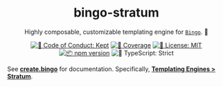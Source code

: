 <h1 align="center">bingo-stratum</h1>

<p align="center">Highly composable, customizable templating engine for <a href="https://create.bingo"><code>Bingo</code></a>. 🚛</p>

<p align="center">
	<a href="https://github.com/JoshuaKGoldberg/bingo/blob/main/.github/CODE_OF_CONDUCT.md" target="_blank"><img alt="🤝 Code of Conduct: Kept" src="https://img.shields.io/badge/%F0%9F%A4%9D_code_of_conduct-kept-21bb42" /></a>
	<a href="https://codecov.io/gh/JoshuaKGoldberg/bingo" target="_blank"><img alt="🧪 Coverage" src="https://img.shields.io/codecov/c/github/JoshuaKGoldberg/bingo?label=%F0%9F%A7%AA%20coverage" /></a>
	<a href="https://github.com/JoshuaKGoldberg/bingo/blob/main/LICENSE.md" target="_blank"><img alt="📝 License: MIT" src="https://img.shields.io/badge/%F0%9F%93%9D_license-MIT-21bb42.svg"></a>
	<a href="http://npmjs.com/package/bingo-testers"><img alt="📦 npm version" src="https://img.shields.io/npm/v/bingo-testers?color=21bb42&label=%F0%9F%93%A6%20npm" /></a>
	<img alt="💪 TypeScript: Strict" src="https://img.shields.io/badge/%F0%9F%92%AA_typescript-strict-21bb42.svg" />
</p>

See **[create.bingo](https://create.bingo)** for documentation.
Specifically, **[Templating Engines > Stratum](https://create.bingo/engines/stratum)**.
